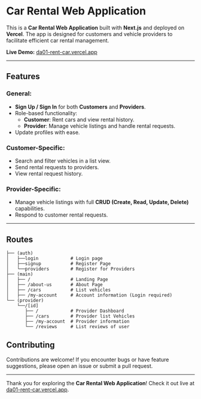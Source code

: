# Car Rental Web Application  

This is a **Car Rental Web Application** built with **Next.js** and deployed on **Vercel**. The app is designed for customers and vehicle providers to facilitate efficient car rental management.  

**Live Demo:** [da01-rent-car.vercel.app](https://da01-rent-car.vercel.app)  

---

## Features  

### General:  
- **Sign Up / Sign In** for both **Customers** and **Providers**.  
- Role-based functionality:  
  - **Customer**: Rent cars and view rental history.  
  - **Provider**: Manage vehicle listings and handle rental requests.  
- Update profiles with ease.  

### Customer-Specific:  
- Search and filter vehicles in a list view.  
- Send rental requests to providers.  
- View rental request history.  

### Provider-Specific:  
- Manage vehicle listings with full **CRUD (Create, Read, Update, Delete)** capabilities.  
- Respond to customer rental requests.  

---

## Routes
```
├── (auth)
│   ├──login            # Login page
│   ├──signup           # Register Page
│   └──providers        # Register for Providers
├── (main)
│   ├── /               # Landing Page
│   ├── /about-us       # About Page
│   ├── /cars           # List vehicles
│   ├── /my-account     # Account information (Login required)
└── (provider)
    └──/[id]
       ├── /            # Provider Dashboard            
       ├── /cars        # Provider list Vehicles
       ├── /my-account  # Provider information
       └── /reviews     # List reviews of user
```

## Contributing  

Contributions are welcome! If you encounter bugs or have feature suggestions, please open an issue or submit a pull request.  

---

Thank you for exploring the **Car Rental Web Application**! Check it out live at [da01-rent-car.vercel.app](https://da01-rent-car.vercel.app).  

<!-- pnpm run build -->
<!-- pnpm run start -->